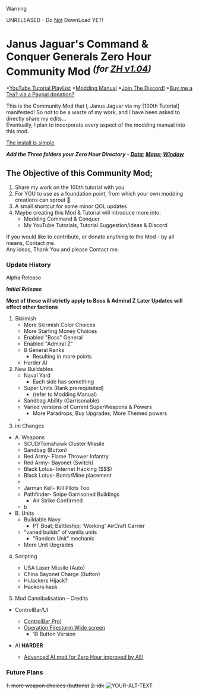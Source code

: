 > [!WARNING]
> UNRELEASED - Do <ins>Not</ins> DownLoad YET!
# Janus Jaguar's Command & Conquer Generals Zero Hour Community Mod ***<sup>(for <ins>ZH v1.04</ins>)</sup>***
*[YouTube Tutorial PlayList](https://youtube.com/playlist?list=PL8VFnihHyemFo_uZOaCJY0igMiuT5LmSX&si=2Symc8N1VD3FGlVR)
*[Modding Manual](https://docs.google.com/document/d/1eMQT91pVi2VFMRVJJGCKC81i86yuQ61XsfZwKGfuhu8/edit?usp=drive_link)
*[Join The Discord!](https://discord.gg/yfATmXJaxT)
*[Buy me a Tea? via a Paypal donation?](https://paypal.me/JanusJaguar?country.x=US&locale.x=en_US)

This is the Community Mod that I, Janus Jaguar via my [100th Tutorial] manifested! So not to be a waste of my work, and I have been asked to directly share my edits...\
Eventually, I plan to incorporate every aspect of the modding manual into this mod.

[The install is simple](https://youtu.be/z9gZ66_yOEo?si=w-KSF7QxQlNzL0Od)

***Add the Three folders your Zero Hour Directory - <ins>Data</ins>; <ins>Maps</ins>; <ins>Window</ins>***

## The Objective of this Community Mod;

1. Share my work on the 100th tutorial with you
2. For YOU to use as a foundation point, from which your own modding creations can sprout 🌱 
3. A small shortcut for some minor QOL updates
4. Maybe creating this Mod & Tutorial will introduce more into:
   - Modding Command & Conquer
   - My YouTube Tutorials, Tutorial Suggestion/ideas & Discord

If you would like to contribute, or donate anything to the Mod - by all means, Contact me.  
Any ideas, Thank You and please Contact me.


### Update History
~~Alpha Release~~

***Initial Release***

**Most of these will strictly apply to Boss & Admiral Z**
**Later Updates will effect other factions**

1. Skirmish
   - More Skirmish Color Choices
   - More Starting Money Choices
   - Enabled "Boss" General
   - Enabled "Admiral Z"
   - 8 General Ranks
     - Resulting in more points
   - Harder AI
2. New Buildables
   - Naval Yard
     - Each side has something
   - Super Units (Rank prerequisited)
     - (refer to Modding Manual)
   - Sandbag Ability (Garrisonable)
   - Varied versions of Current SuperWeapons & Powers
     - More Paradrops; Buy Upgrades; More Themed powers
   - 
3. ini Changes
- A. Weapons
   - SCUD/Tomahawk Cluster Missile
   - Sandbag (Button)
   - Red Army- Flame Thrower Infantry
   - Red Army- Bayonet (Switch)
   - Black Lotus- Internet Hacking ($$$)
   - Black Lotus- Bomb/Mine placement
   - 
   - Jarman Kell- Kill Pilots Too
   - Pathfinder- Snipe Garrisoned Buildings
     - Air Strike Confirmed
   - b
- B. Units
  - Buildable Navy
    - PT Boat; Battleship; 'Working' AirCraft Carrier 
  - "varied builds" of vanilla units
    - "Random Unit" mechanic
  - More Unit Upgrades
4. Scripting 
   - USA Laser Missile (Auto)
   - China Bayonet Charge (Button)
   - HiJackers Hijack?
   - ~~Hackers hack~~

5. Mod Cannibalisation - Credits
* ControlBar/UI
  - [ControlBar Pro](https://www.gamereplays.org/cnczerohour/portals.php?show=page&name=control-bar-pro-by-fas-and-xezon))
  - [Operation Firestorm Wide screen](https://www.moddb.com/mods/operation-firestorm/addons/widescreen-for-zero-hour)
    - 18 Button Version

* AI **HARDER**
  - [Advanced AI mod for Zero Hour improved by AEI](https://www.moddb.com/mods/advanced-ai-mod-for-zero-hour-improved-by-aei)


### Future Plans
~~1. more weapon choices (buttons)~~
~~2. idk~~
<picture>
 <source media="(prefers-color-scheme: dark)" srcset="https://live.staticflickr.com/65535/54505764117_3709de071f_b.jpg">
 <source media="(prefers-color-scheme: light)" srcset="https://live.staticflickr.com/65535/54505764117_3709de071f_b.jpg">
 <img alt="YOUR-ALT-TEXT" src="https://live.staticflickr.com/65535/54505764117_3709de071f_b.jpg">
</picture>

